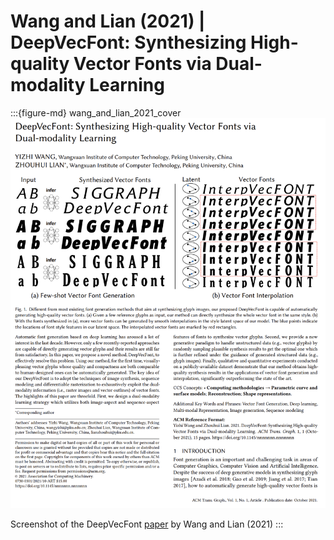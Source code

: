 # Wang and Lian (2021) | DeepVecFont: Synthesizing High-quality Vector Fonts via Dual-modality Learning


:::{figure-md} wang_and_lian_2021_cover
<img src="wang_and_lian_2021_cover.png" alt="Wand and Lian 2021 paper" width="600px">

Screenshot of the DeepVecFont [paper](https://arxiv.org/pdf/2110.06688.pdf) by Wang and Lian (2021)
:::